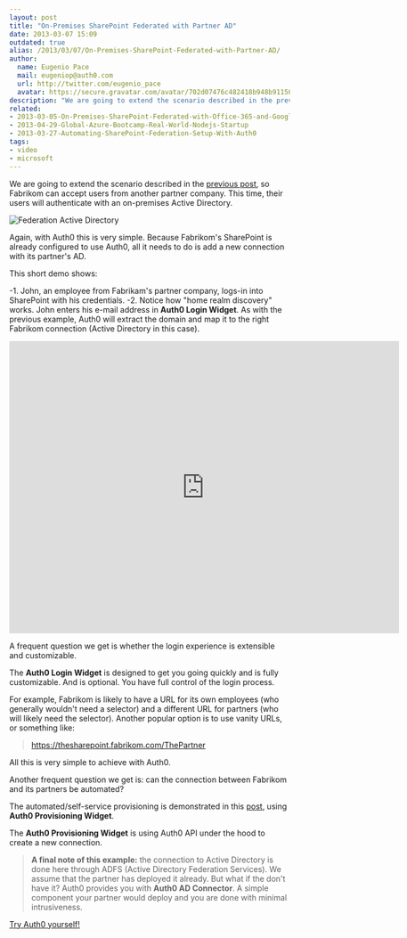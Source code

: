```yaml
---
layout: post
title: "On-Premises SharePoint Federated with Partner AD"
date: 2013-03-07 15:09
outdated: true
alias: /2013/03/07/On-Premises-SharePoint-Federated-with-Partner-AD/
author:
  name: Eugenio Pace
  mail: eugeniop@auth0.com
  url: http://twitter.com/eugenio_pace
  avatar: https://secure.gravatar.com/avatar/702d07476c482418b948b911504137a5?s=60
description: "We are going to extend the scenario described in the previous post, so Fabrikom can accept users from another partner company."
related:
- 2013-03-05-On-Premises-SharePoint-Federated-with-Office-365-and-Google
- 2013-04-29-Global-Azure-Bootcamp-Real-World-Nodejs-Startup
- 2013-03-27-Automating-SharePoint-Federation-Setup-With-Auth0
tags:
- video
- microsoft
---
```



We are going to extend the scenario described in the [previous post](http://blog.auth0.com/2013/03/04/On-Premises-SharePoint-Federated-with-Office-365-and-Google/), so Fabrikom can accept users from another partner company. This time, their users will authenticate with an on-premises Active Directory.

![Federation Active Directory](https://s3.amazonaws.com/blog.auth0.com/img/auth0-sp-O365-ad.png)

<!-- more -->

Again, with Auth0 this is very simple. Because Fabrikom's SharePoint is already configured to use Auth0, all it needs to do is add a new connection with its partner's AD.

This short demo shows:

-1. John, an employee from Fabrikam's partner company, logs-in into SharePoint with his credentials.
-2. Notice how "home realm discovery" works. John enters his e-mail address in __Auth0 Login Widget__. As with the previous example, Auth0 will extract the domain and map it to the right Fabrikom connection (Active Directory in this case).

<iframe width="700" height="525" src="https://www.youtube.com/embed/xmGjp1pLbVE?rel=0" frameborder="0" allowfullscreen></iframe>

A frequent question we get is whether the login experience is extensible and customizable.

The __Auth0 Login Widget__ is designed to get you going quickly and is fully customizable. And is optional. You have full control of the login process.

For example, Fabrikom is likely to have a URL for its own employees (who generally wouldn't need a selector) and a different URL for partners (who will likely need the selector). Another popular option is to use vanity URLs, or something like:

>https://thesharepoint.fabrikom.com/ThePartner

All this is very simple to achieve with Auth0.

Another frequent question we get is: can the connection between Fabrikom and its partners be automated?

The automated/self-service provisioning is demonstrated in this [post](http://blog.auth0.com/2012/02/28/SaaS-App-Federated-with-Office-365/), using __Auth0 Provisioning Widget__.

The __Auth0 Provisioning Widget__ is using Auth0 API under the hood to create a new connection.

> __A final note of this example:__ the connection to Active Directory is done here through ADFS (Active Directory Federation Services). We assume that the partner has deployed it already. But what if the don't have it?
Auth0 provides you with __Auth0 AD Connector__. A simple component your partner would deploy and you are done with minimal intrusiveness.

[Try Auth0 yourself!](https://auth0.com)
